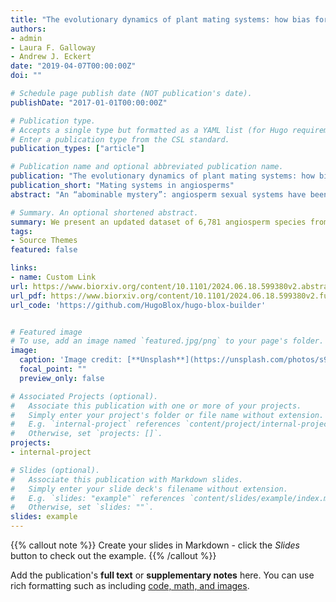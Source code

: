 ```yaml
---
title: "The evolutionary dynamics of plant mating systems: how bias for studying′ interesting′ plant reproductive systems could backfire"
authors:
- admin
- Laura F. Galloway
- Andrew J. Eckert
date: "2019-04-07T00:00:00Z"
doi: ""

# Schedule page publish date (NOT publication's date).
publishDate: "2017-01-01T00:00:00Z"

# Publication type.
# Accepts a single type but formatted as a YAML list (for Hugo requirements).
# Enter a publication type from the CSL standard.
publication_types: ["article"]

# Publication name and optional abbreviated publication name.
publication: "The evolutionary dynamics of plant mating systems: how bias for studying′ interesting′ plant reproductive systems could backfire"
publication_short: "Mating systems in angiosperms"
abstract: "An “abominable mystery”: angiosperm sexual systems have been a source of both interest and frustration for the botanical community since Darwin. The evolutionary stability, overall frequency, and distribution of self-fertilization and mixed-mating systems have been explored in a variety of studies. However, there has been no recent study which directly addresses our knowledge of mating systems across families, the adequacy of existing data, or the potential for biases. Here we present an updated dataset of mating systems across flowering plants covering 6,781 species and 212 families based on a synthesis of existing reviews and an original literature review using Web of Science. We assess the adequacy of this data by evaluating for bias indicating enrichment of certain families or sexual systems. We find that the vast majority of our data on mating systems comes from a small number of disproportionally sampled families, and that families with significant proportions of dioecious or monoecious species are much more likely to be undersampled. Our results show that the frequency of selfing in angiosperms is overestimated, possibly due to increased research interest in selfing and mixed-mating systems. This suggests that systematic study bias may mean we know less about this vital facet of plant life than we think."

# Summary. An optional shortened abstract.
summary: We present an updated dataset of 6,781 angiosperm species from 212 families with known mating systems. We show that, based on this information, we may be mis-estimating the frequency of selfing and mixed-mating in angiosperm. 
tags:
- Source Themes
featured: false

links:
- name: Custom Link
url: https://www.biorxiv.org/content/10.1101/2024.06.18.599380v2.abstract
url_pdf: https://www.biorxiv.org/content/10.1101/2024.06.18.599380v2.full.pdf+html
url_code: 'https://github.com/HugoBlox/hugo-blox-builder'


# Featured image
# To use, add an image named `featured.jpg/png` to your page's folder. 
image:
  caption: 'Image credit: [**Unsplash**](https://unsplash.com/photos/s9CC2SKySJM)'
  focal_point: ""
  preview_only: false

# Associated Projects (optional).
#   Associate this publication with one or more of your projects.
#   Simply enter your project's folder or file name without extension.
#   E.g. `internal-project` references `content/project/internal-project/index.md`.
#   Otherwise, set `projects: []`.
projects:
- internal-project

# Slides (optional).
#   Associate this publication with Markdown slides.
#   Simply enter your slide deck's filename without extension.
#   E.g. `slides: "example"` references `content/slides/example/index.md`.
#   Otherwise, set `slides: ""`.
slides: example
---
```


{{% callout note %}}
Create your slides in Markdown - click the *Slides* button to check out the example.
{{% /callout %}}

Add the publication's **full text** or **supplementary notes** here. You can use rich formatting such as including [code, math, and images](https://docs.hugoblox.com/content/writing-markdown-latex/).
